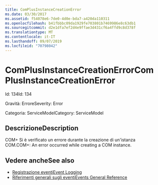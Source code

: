 ```yaml
---
title: ComPlusInstanceCreationError
ms.date: 03/30/2017
ms.assetid: f54078e6-7de0-4d0e-bda7-a420da110311
ms.openlocfilehash: b41fbbbc09da1929fe703801b7469986e8c63db1
ms.sourcegitcommit: d2e1dfa7ef2d4e9ffae3d431cf6a4ffd9c8d378f
ms.translationtype: MT
ms.contentlocale: it-IT
ms.lasthandoff: 09/07/2019
ms.locfileid: "70798042"
---
```

# <a name="complusinstancecreationerror"></a><span data-ttu-id="71427-102">ComPlusInstanceCreationError</span><span class="sxs-lookup"><span data-stu-id="71427-102">ComPlusInstanceCreationError</span></span>
<span data-ttu-id="71427-103">Id: 134</span><span class="sxs-lookup"><span data-stu-id="71427-103">Id: 134</span></span>  
  
 <span data-ttu-id="71427-104">Gravità: Errore</span><span class="sxs-lookup"><span data-stu-id="71427-104">Severity: Error</span></span>  
  
 <span data-ttu-id="71427-105">Categoria: ServiceModel</span><span class="sxs-lookup"><span data-stu-id="71427-105">Category: ServiceModel</span></span>  
  
## <a name="description"></a><span data-ttu-id="71427-106">Descrizione</span><span class="sxs-lookup"><span data-stu-id="71427-106">Description</span></span>  
 <span data-ttu-id="71427-107">COM+ Si è verificato un errore durante la creazione di un'istanza COM.</span><span class="sxs-lookup"><span data-stu-id="71427-107">COM+: An error occurred while creating a COM instance.</span></span>  
  
## <a name="see-also"></a><span data-ttu-id="71427-108">Vedere anche</span><span class="sxs-lookup"><span data-stu-id="71427-108">See also</span></span>

- [<span data-ttu-id="71427-109">Registrazione eventi</span><span class="sxs-lookup"><span data-stu-id="71427-109">Event Logging</span></span>](index.md)
- [<span data-ttu-id="71427-110">Riferimenti generali sugli eventi</span><span class="sxs-lookup"><span data-stu-id="71427-110">Events General Reference</span></span>](events-general-reference.md)
